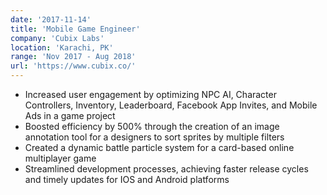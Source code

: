 ```yaml
---
date: '2017-11-14'
title: 'Mobile Game Engineer'
company: 'Cubix Labs'
location: 'Karachi, PK'
range: 'Nov 2017 - Aug 2018'
url: 'https://www.cubix.co/'
---
```


- Increased user engagement by optimizing NPC AI, Character Controllers, Inventory, Leaderboard, Facebook App Invites, and Mobile Ads in a game project
- Boosted efficiency by 500% through the creation of an image annotation tool for a designers to sort sprites by multiple filters
- Created a dynamic battle particle system for a card-based online multiplayer game
- Streamlined development processes, achieving faster release cycles and timely updates for IOS and Android
  platforms
